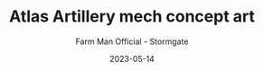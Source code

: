 ---
url: https://youtube.com/watch?v=c7InlniCj2I
title: Atlas Artillery mech concept art
thumbnail: https://i.ytimg.com/vi/c7InlniCj2I/maxresdefault.jpg
author: Farm Man Official - Stormgate
author_url: https://www.youtube.com/@FarmManOfficial-Stormgate
author_avatar_url: https://yt3.ggpht.com/37mFeD4dGDLmKUFwgX-sPW63XoFBEOpsBn3M5UsJ4-GPnql7TrMM2A5_FJaSgycLXJ73XnTU=s88-c-k-c0x00ffffff-no-rj
date: 2023-05-14
tags:
  - Concept Art
  - The Resistance
youtube_id: c7InlniCj2I
---